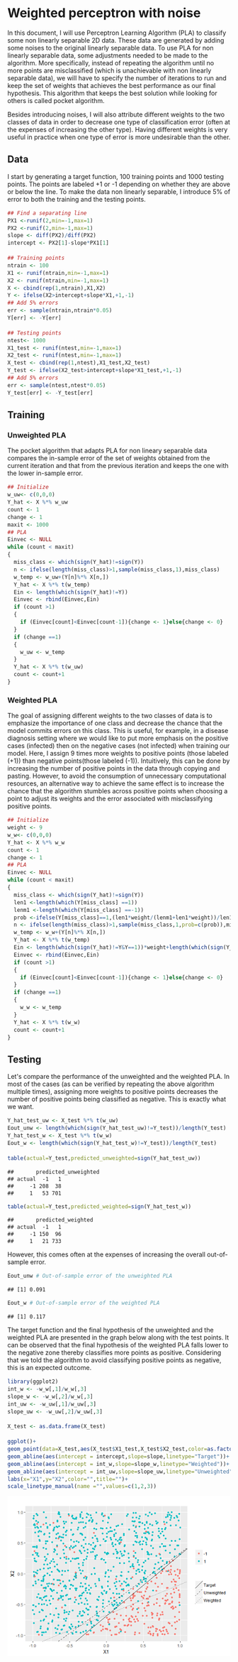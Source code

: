 Weighted perceptron with noise
================

In this document, I will use Perceptron Learning Algorithm (PLA) to classify some non linearly separable 2D data. These data are generated by adding some noises to the original linearly separable data. To use PLA for non linearly separable data, some adjustments needed to be made to the algorithm. More specifically, instead of repeating the algorithm until no more points are misclassified (which is unachievable with non linearly separable data), we will have to specify the number of iterations to run and keep the set of weights that achieves the best performance as our final hypothesis. This algorithm that keeps the best solution while looking for others is called pocket algorithm.

Besides introducing noises, I will also attribute different weights to the two classes of data in order to decrease one type of classification error (often at the expenses of increasing the other type). Having different weights is very useful in practice when one type of error is more undesirable than the other.

Data
----

I start by generating a target function, 100 training points and 1000 testing points. The points are labeled +1 or -1 depending on whether they are above or below the line. To make the data non linearly separable, I introduce 5% of error to both the training and the testing points.

``` r
## Find a separating line
PX1 <-runif(2,min=-1,max=1)
PX2 <-runif(2,min=-1,max=1)
slope <- diff(PX2)/diff(PX2)
intercept <- PX2[1]-slope*PX1[1]

## Training points
ntrain <- 100
X1 <- runif(ntrain,min=-1,max=1)
X2 <- runif(ntrain,min=-1,max=1)
X <- cbind(rep(1,ntrain),X1,X2)
Y <- ifelse(X2>intercept+slope*X1,+1,-1)
## Add 5% errors
err <- sample(ntrain,ntrain*0.05)
Y[err] <- -Y[err] 

## Testing points
ntest<- 1000
X1_test <- runif(ntest,min=-1,max=1)
X2_test <- runif(ntest,min=-1,max=1)
X_test <- cbind(rep(1,ntest),X1_test,X2_test)
Y_test <- ifelse(X2_test>intercept+slope*X1_test,+1,-1)
## Add 5% errors
err <- sample(ntest,ntest*0.05)
Y_test[err] <- -Y_test[err] 
```

Training
--------

### Unweighted PLA

The pocket algorithm that adapts PLA for non lineary separable data compares the in-sample error of the set of weights obtained from the current iteration and that from the previous iteration and keeps the one with the lower in-sample error.

``` r
## Initialize
w_uw<- c(0,0,0)
Y_hat <- X %*% w_uw
count <- 1
change <- 1
maxit <- 1000
## PLA
Einvec <- NULL
while (count < maxit)
{
  miss_class <- which(sign(Y_hat)!=sign(Y))
  n <- ifelse(length(miss_class)>1,sample(miss_class,1),miss_class)
  w_temp <- w_uw+(Y[n]%*% X[n,])
  Y_hat <- X %*% t(w_temp)
  Ein <- length(which(sign(Y_hat)!=Y))
  Einvec <- rbind(Einvec,Ein)
  if (count >1)
  {
    if (Einvec[count]<Einvec[count-1]){change <- 1}else{change <- 0}
  }
  if (change ==1)
  {
    w_uw <- w_temp
  }
  Y_hat <- X %*% t(w_uw)
  count <- count+1
}
```

### Weighted PLA

The goal of assigning different weights to the two classes of data is to emphasize the importance of one class and decrease the chance that the model commits errors on this class. This is useful, for example, in a disease diagnosis setting where we would like to put more emphasis on the positive cases (infected) then on the negative cases (not infected) when training our model. Here, I assign 9 times more weights to positive points (those labeled \(+1\)) than negative points(those labeled \(-1\)). Intuitively, this can be done by increasing the number of positive points in the data through copying and pasting. However, to avoid the consumption of unnecessary computational resources, an alternative way to achieve the same effect is to increase the chance that the algorithm stumbles across positive points when choosing a point to adjust its weights and the error associated with misclassifying positive points.

``` r
## Initialize
weight <- 9
w_w<- c(0,0,0)
Y_hat <- X %*% w_w
count <- 1
change <- 1
## PLA
Einvec <- NULL
while (count < maxit)
{
  miss_class <- which(sign(Y_hat)!=sign(Y))
  len1 <-length(which(Y[miss_class] ==1))
  lenm1 <-length(which(Y[miss_class] ==-1))
  prob <-ifelse(Y[miss_class]==1,(len1*weight/(lenm1+len1*weight))/len1, (lenm1/(lenm1+len1*weight))/lenm1)
  n <- ifelse(length(miss_class)>1,sample(miss_class,1,prob=c(prob)),miss_class)
  w_temp <- w_w+(Y[n]%*% X[n,])
  Y_hat <- X %*% t(w_temp)
  Ein <- length(which(sign(Y_hat)!=Y&Y==1))*weight+length(which(sign(Y_hat)!=Y&Y==-1))
  Einvec <- rbind(Einvec,Ein)
  if (count >1)
  {
    if (Einvec[count]<Einvec[count-1]){change <- 1}else{change <- 0}
  }
  if (change ==1)
  {
    w_w <- w_temp
  }
  Y_hat <- X %*% t(w_w)
  count <- count+1
}
```

Testing
-------

Let's compare the performance of the unweighted and the weighted PLA. In most of the cases (as can be verified by repeating the above algorithm multiple times), assigning more weights to positive points decreases the number of positive points being classified as negative. This is exactly what we want.

``` r
Y_hat_test_uw <- X_test %*% t(w_uw)
Eout_unw <- length(which(sign(Y_hat_test_uw)!=Y_test))/length(Y_test) 
Y_hat_test_w <- X_test %*% t(w_w)
Eout_w <- length(which(sign(Y_hat_test_w)!=Y_test))/length(Y_test) 

table(actual=Y_test,predicted_unweighted=sign(Y_hat_test_uw))
```

    ##       predicted_unweighted
    ## actual  -1   1
    ##     -1 208  38
    ##     1   53 701

``` r
table(actual=Y_test,predicted_weighted=sign(Y_hat_test_w))
```

    ##       predicted_weighted
    ## actual  -1   1
    ##     -1 150  96
    ##     1   21 733

However, this comes often at the expenses of increasing the overall out-of-sample error.

``` r
Eout_unw # Out-of-sample error of the unweighted PLA
```

    ## [1] 0.091

``` r
Eout_w # Out-of-sample error of the weighted PLA
```

    ## [1] 0.117

The target function and the final hypothesis of the unweighted and the weighted PLA are presented in the graph below along with the test points. It can be observed that the final hypothesis of the weighted PLA falls lower to the negative zone thereby classifies more points as positive. Considering that we told the algorithm to avoid classifying positive points as negative, this is an expected outcome.

``` r
library(ggplot2)
int_w <- -w_w[,1]/w_w[,3]
slope_w <- -w_w[,2]/w_w[,3]
int_uw <- -w_uw[,1]/w_uw[,3]
slope_uw <- -w_uw[,2]/w_uw[,3]

X_test <- as.data.frame(X_test)

ggplot()+
geom_point(data=X_test,aes(X_test$X1_test,X_test$X2_test,color=as.factor(Y_test)))+
geom_abline(aes(intercept = intercept,slope=slope,linetype="Target"))+
geom_abline(aes(intercept = int_w,slope=slope_w,linetype="Weighted"))+
geom_abline(aes(intercept = int_uw,slope=slope_uw,linetype="Unweighted"))+
labs(x="X1",y="X2",color="",title="")+
scale_linetype_manual(name ="",values=c(1,2,3))
```

![](weightedplanoise_files/figure-markdown_github/unnamed-chunk-6-1.png)
